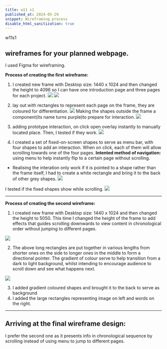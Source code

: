 ```yaml
---
title: w11 s1
published_at: 2024-05-29
snippet: Wireframing process
disable_html_sanitization: true
---
```

w11s1
## wireframes for your planned webpage. 
 I used Figma for wireframing. 

**Process of creating the first wireframe:** 
1. I created new frame with Desktop size: 1440 x 1024 and then changed the height to 4096 so I can have one introduction page and three pages for each project.
![ ](a4/4.png)
![ ](a4/5.png)

2. lay out with rectangles to represent each page on the frame, they are coloured for differentiation.
![ ](a4/r.png)
Making the shapes outside the frame a component(its name turns purple)to prepare for interaction.
![ ](a4/6.png)

3. adding prototype interaction, on click open overlay instantly to manually located place. Then, I tested if they work.
![ ](a4/t2.png) 

4. I created a set of fixed-on-screen shapes to serve as menu bar, with four shapes to add an interaction. When on click, each of them will allow scrolling towards one of the four pages.
**Intented method of navigation:** using menu to help instantly flip to a certain page without scrolling.

- Realising the interation only work if it is pointed to a shape rather than the frame itself, I had to create a white rectangle and bring it to the back of other grey shapes.
![ ](a4/7.png)

I tested if the fixed shapes show while scrolling.
![ ](a4/test1.png)


-----------------------------------------------------------------------------------------------------------------------------


**Process of creating the second wireframe:** 

1. I created new frame with Desktop size: 1440 x 1024 and then changed the height to 5050. This time I changed the height of the frame to add effects that guides scrolling downwards to view content in chronological order without jumping to different pages.

![ ](a4/pw.png)

2. The above long rectangles are put together in various lengths from shorter ones on the side to longer ones in the middle to form a directional pointer. The gradient of colour serve to help transition from a dark to light background, whilst intending to encourage audience to scroll down and see what happens next.

![ ](a4/wrwr.png)

3. I added gradient coloured shapes and brought it to the back to serve as background
4.  I added the large rectangles representing image on left and words on the right.

-----------------------------------------------------------------------------------------------------------------------------

## Arriving at the final wireframe design:
 I prefer the second one as it presents info in chronological sequence by scrolling instead of using menu to jump to different pages.





